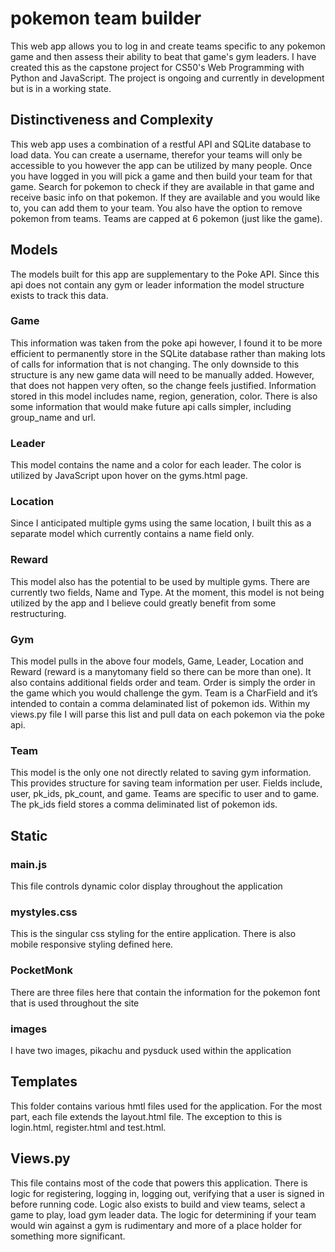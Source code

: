 # pokemon team builder
This web app allows you to log in and create teams specific to any pokemon game and then assess their ability to beat that game's gym leaders. I have created this as the capstone project for CS50's Web Programming with Python and JavaScript. The project is ongoing and currently in development but is in a working state.

## Distinctiveness and Complexity
This web app uses a combination of a restful API and SQLite database to load data. You can create a username, therefor your teams will only be accessible to you however the app can be utilized by many people. Once you have logged in you will pick a game and then build your team for that game. Search for pokemon to check if they are available in that game and receive basic info on that pokemon. If they are available and you would like to, you can add them to your team. You also have the option to remove pokemon from teams. Teams are capped at 6 pokemon (just like the game). 

## Models
The models built for this app are supplementary to the Poke API. Since this api does not contain any gym or leader information the model structure exists to track this data. 
### Game
This information was taken from the poke api however, I found it to be more efficient to permanently store in the SQLite database rather than making lots of calls for information that is not changing. The only downside to this structure is any new game data will need to be manually added. However, that does not happen very often, so the change feels justified. Information stored in this model includes name, region, generation, color. There is also some information that would make future api calls simpler, including group_name and url. 
### Leader 
This model contains the name and a color for each leader. The color is utilized by JavaScript upon hover on the gyms.html page. 
### Location 
Since I anticipated multiple gyms using the same location, I built this as a separate model which currently contains a name field only.
### Reward 
This model also has the potential to be used by multiple gyms. There are currently two fields, Name and Type. At the moment, this model is not being utilized by the app and I believe could greatly benefit from some restructuring.
### Gym
This model pulls in the above four models, Game, Leader, Location and Reward (reward is a manytomany field so there can be more than one). It also contains additional fields order and team. Order is simply the order in the game which you would challenge the gym. Team is a CharField and it’s intended to contain a comma delaminated list of pokemon ids. Within my views.py file I will parse this list and pull data on each pokemon via the poke api.
### Team
This model is the only one not directly related to saving gym information. This provides structure for saving team information per user. Fields include, user, pk_ids, pk_count, and game. Teams are specific to user and to game. The pk_ids field stores a comma deliminated list of pokemon ids. 

## Static

### main.js 
This file controls dynamic color display throughout the application
### mystyles.css
This is the singular css styling for the entire application. There is also mobile responsive styling defined here. 
### PocketMonk
There are three files here that contain the information for the pokemon font that is used throughout the site
### images
I have two images, pikachu and pysduck used within the application

## Templates
This folder contains various hmtl files used for the application. For the most part, each file extends the layout.html file. The exception to this is login.html, register.html and test.html. 

## Views.py
This file contains most of the code that powers this application. There is logic for registering, logging in, logging out, verifying that a user is signed in before running code. Logic also exists to build and view teams, select a game to play, load gym leader data. The logic for determining if your team would win against a gym is rudimentary and more of a place holder for something more significant.  
